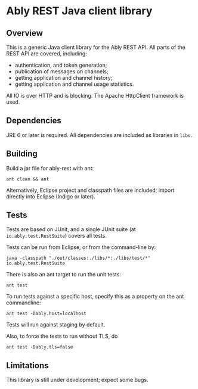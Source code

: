 # Ably REST Java client library

## Overview

This is a generic Java client library for the Ably REST API. All parts of the
REST API are covered, including:

* authentication, and token generation;
* publication of messages on channels;
* getting application and channel history;
* getting application and channel usage statistics.

All IO is over HTTP and is blocking. The Apache HttpClient framework is used.

## Dependencies

JRE 6 or later is required.
All dependencies are included as libraries in `libs`.

## Building

Build a jar file for ably-rest with ant:

    ant clean && ant

Alternatively, Eclipse project and classpath files are included; import directly into Eclipse
(Indigo or later).

## Tests

Tests are based on JUnit, and a single JUnit suite (at `io.ably.test.RestSuite`)
covers all tests.

Tests can be run from Eclipse, or from the command-line by:

    java -classpath "./out/classes:./libs/*:./libs/test/*" io.ably.test.RestSuite

There is also an ant target to run the unit tests:

    ant test

To run tests against a specific host, specify this as a property on the ant commandline:

    ant test -Dably.host=localhost

Tests will run against staging by default.

Also, to force the tests to run without TLS, do

    ant test -Dably.tls=false

## Limitations

This library is still under development; expect some bugs.
